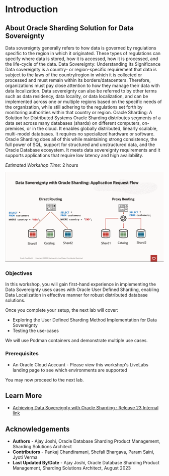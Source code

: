 # Introduction

## About Oracle Sharding Solution for Data Sovereignty
Data sovereignty generally refers to how data is governed by regulations specific to the region in which it originated. These types of regulations can specify where data is stored, how it is accessed, how it is processed, and the life-cycle of the data. 
Data Sovereignty: Understanding Its Significance
Data sovereignty is a country- or region-specific requirement that data is subject to the laws of the country/region in which it is collected or processed and must remain within its borders/datacenters. Therefore, organizations must pay close attention to how they manage their data with data localization. 
Data sovereignty can also be referred to by other terms such as data residency, data locality, or data localization, and can be implemented across one or multiple regions based on the specific needs of the organization, while still adhering to the regulations set forth by monitoring authorities within that country or region.
Oracle Sharding: A Solution for Distributed Systems
Oracle Sharding distributes segments of a data set across many databases (shards) on different computers, on-premises, or in the cloud. It enables globally distributed, linearly scalable, multi-model databases. It requires no specialized hardware or software. 
Oracle Sharding does all of this while maintaining strong consistency, the full power of SQL, support for structured and unstructured data, and the Oracle Database ecosystem. It meets data sovereignty requirements and it supports applications that require low latency and high availability. 

*Estimated Workshop Time:*  2 hours

![Data Sovereignty with Oracle Sharding introduction](images/uds_intro_request_flow.png " ")

### Objectives
In this workshop, you will gain first-hand experience in implementing the Data Sovereignty uses cases with Oracle User Defined Sharding, enabling Data Localization in effective manner for robust distributed database solutions.

Once you complete your setup, the next lab will cover:

- Exploring the User Defined Sharding Method Implementation for Data Sovereignty
- Testing the use-cases



We will use Podman containers and demonstrate multiple use cases.

### Prerequisites
- An Oracle Cloud Account - Please view this workshop's LiveLabs landing page to see which environments are supported


You may now proceed to the next lab.

## Learn More
- [Achieving Data Sovereignty with Oracle Sharding : Release 23 Internal link](https://docs.oracle.com/en/database/oracle/oracle-database/21/shard/achieving-data-sovereignty-oracle-sharding1.html#GUID-4AA1D64A-F89B-462A-BA4E-F04038665999)

## Acknowledgements
* **Authors** - Ajay Joshi, Oracle Database Sharding Product Management, Sharding Solutions Architect
* **Contributors** - Pankaj Chandiramani, Shefali Bhargava, Param Saini, Jyoti Verma
* **Last Updated By/Date** - Ajay Joshi, Oracle Database Sharding Product Management, Sharding Solutions Architect, August 2023

